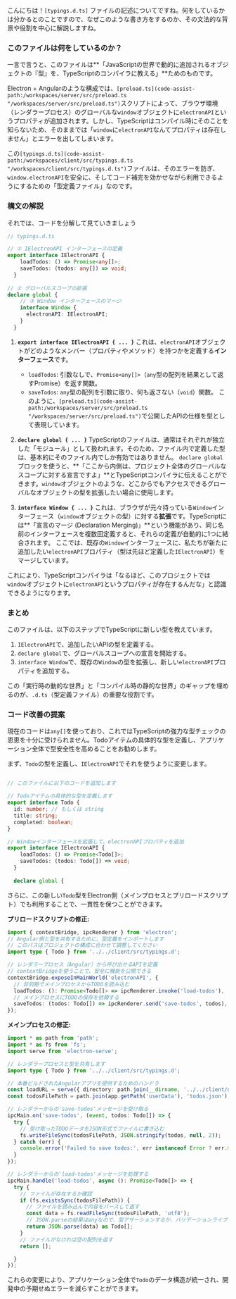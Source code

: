 こんにちは！`[typings.d.ts]` ファイルの記述についてですね。何をしているかは分かるとのことですので、なぜこのような書き方をするのか、その文法的な背景や役割を中心に解説しますね。

### このファイルは何をしているのか？

一言で言うと、このファイルは**「JavaScriptの世界で動的に追加されるオブジェクトの『型』を、TypeScriptのコンパイラに教える」**ためのものです。

Electron + Angularのような構成では、`[preload.ts](code-assist-path:/workspaces/server/src/preload.ts "/workspaces/server/src/preload.ts")`スクリプトによって、ブラウザ環境（レンダラープロセス）のグローバルな`window`オブジェクトに`electronAPI`というプロパティが追加されます。しかし、TypeScriptはコンパイル時にそのことを知らないため、そのままでは「`window`に`electronAPI`なんてプロパティは存在しません」とエラーを出してしまいます。

この`[typings.d.ts](code-assist-path:/workspaces/client/src/typings.d.ts "/workspaces/client/src/typings.d.ts")`ファイルは、そのエラーを防ぎ、`window.electronAPI`を安全に、そしてコード補完を効かせながら利用できるようにするための「型定義ファイル」なのです。

### 構文の解説

それでは、コードを分解して見ていきましょう

```typescript
// typings.d.ts

// ① IElectronAPI インターフェースの定義
export interface IElectronAPI {
    loadTodos: () => Promise<any[]>;
    saveTodos: (todos: any[]) => void;
  }
  
// ② グローバルスコープの拡張
declare global {
    // ③ Window インターフェースのマージ
    interface Window {
      electronAPI: IElectronAPI;
    }
  }
```

1. **`export interface IElectronAPI { ... }`** これは、`electronAPI`オブジェクトがどのようなメンバー（プロパティやメソッド）を持つかを定義する**インターフェース**です。
    
    - `loadTodos`: 引数なしで、`Promise<any[]>`（`any`型の配列を結果として返すPromise）を返す関数。
    - `saveTodos`: `any`型の配列を引数に取り、何も返さない（`void`）関数。 このように、`[preload.ts](code-assist-path:/workspaces/server/src/preload.ts "/workspaces/server/src/preload.ts")`で公開したAPIの仕様を型として表現しています。
2. **`declare global { ... }`** TypeScriptのファイルは、通常はそれぞれが独立した「モジュール」として扱われます。そのため、ファイル内で定義した型は、基本的にそのファイル内でしか有効ではありません。 `declare global`ブロックを使うと、**「ここから内側は、プロジェクト全体のグローバルなスコープに対する宣言ですよ」**とTypeScriptコンパイラに伝えることができます。`window`オブジェクトのような、どこからでもアクセスできるグローバルなオブジェクトの型を拡張したい場合に使用します。
    
3. **`interface Window { ... }`** これは、ブラウザが元々持っている`Window`インターフェース（`window`オブジェクトの型）に対する**拡張**です。TypeScriptには**「宣言のマージ (Declaration Merging)」**という機能があり、同じ名前のインターフェースを複数回定義すると、それらの定義が自動的に1つに結合されます。 ここでは、既存の`Window`インターフェースに、私たちが新たに追加したい`electronAPI`プロパティ（型は先ほど定義した`IElectronAPI`）をマージしています。
    

これにより、TypeScriptコンパイラは「なるほど、このプロジェクトでは`window`オブジェクトに`electronAPI`というプロパティが存在するんだな」と認識できるようになります。

### まとめ

このファイルは、以下のステップでTypeScriptに新しい型を教えています。

1. `IElectronAPI`で、追加したいAPIの型を定義する。
2. `declare global`で、グローバルスコープへの宣言を開始する。
3. `interface Window`で、既存の`Window`の型を拡張し、新しい`electronAPI`プロパティを追加する。

この「実行時の動的な世界」と「コンパイル時の静的な世界」のギャップを埋めるのが、`.d.ts`（型定義ファイル）の重要な役割です。

### コード改善の提案

現在のコードは`any[]`を使っており、これではTypeScriptの強力な型チェックの恩恵を十分に受けられません。Todoアイテムの具体的な型を定義し、アプリケーション全体で型安全性を高めることをお勧めします。

まず、`Todo`の型を定義し、`IElectronAPI`でそれを使うように変更します。

```typescript

// このファイルに以下のコードを追加します

// Todoアイテムの具体的な型を定義します
export interface Todo {
  id: number; // もしくは string
  title: string;
  completed: boolean;
}

// Windowインターフェースを拡張して、electronAPIプロパティを追加
export interface IElectronAPI {
    loadTodos: () => Promise<Todo[]>;
    saveTodos: (todos: Todo[]) => void;
  }
  
  declare global {
```

さらに、この新しい`Todo`型をElectron側（メインプロセスとプリロードスクリプト）でも利用することで、一貫性を保つことができます。

**プリロードスクリプトの修正:**

```typescript
import { contextBridge, ipcRenderer } from 'electron';
// Angular側と型を共有するために、型定義をインポートします
// このパスはプロジェクトの構成に合わせて調整してください
import type { Todo } from '../../client/src/typings.d';

// レンダラープロセス（Angular）から呼び出せるAPIを定義
// contextBridgeを使うことで、安全に機能を公開できる
contextBridge.exposeInMainWorld('electronAPI', {
  // 非同期でメインプロセスからTODOを読み込む
  loadTodos: (): Promise<Todo[]> => ipcRenderer.invoke('load-todos'),
  // メインプロセスにTODOの保存を依頼する
  saveTodos: (todos: Todo[]) => ipcRenderer.send('save-todos', todos),
});
```

**メインプロセスの修正:**
```typescript
import * as path from 'path';
import * as fs from 'fs';
import serve from 'electron-serve';

// レンダラープロセスと型を共有します
import type { Todo } from '../../client/src/typings.d';

// 本番ビルドされたAngularアプリを提供するためのハンドラ
const loadURL = serve({ directory: path.join(__dirname, '../../client/dist/todo-app') });
const todosFilePath = path.join(app.getPath('userData'), 'todos.json');

// レンダラーからの'save-todos'メッセージを受け取る
ipcMain.on('save-todos', (event, todos: Todo[]) => {
  try {
    // 受け取ったTODOデータをJSON形式でファイルに書き込む
    fs.writeFileSync(todosFilePath, JSON.stringify(todos, null, 2));
  } catch (err) {
    console.error('Failed to save todos:', err instanceof Error ? err.message : err);
  }
});

// レンダラーからの'load-todos'メッセージを処理する
ipcMain.handle('load-todos', async (): Promise<Todo[]> => {
  try {
    // ファイルが存在するか確認
    if (fs.existsSync(todosFilePath)) {
      // ファイルを読み込んで内容をパースして返す
      const data = fs.readFileSync(todosFilePath, 'utf8');
      // JSON.parseの結果はanyなので、型アサーションするか、バリデーションライブラリを使うのがより安全です
      return JSON.parse(data) as Todo[];
    }
    // ファイルがなければ空の配列を返す
    return [];

  }
});
```

これらの変更により、アプリケーション全体で`Todo`のデータ構造が統一され、開発中の予期せぬエラーを減らすことができます。